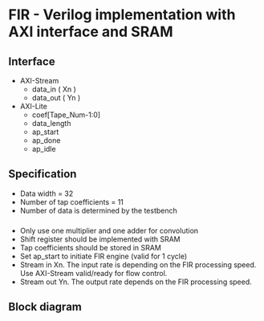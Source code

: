 # FIR - Verilog implementation with AXI interface and SRAM

## Interface
- AXI-Stream
    - data_in ( Xn )
    - data_out ( Yn )
- AXI-Lite
    - coef[Tape_Num-1:0]
    - data_length
    - ap_start
    - ap_done
    - ap_idle

## Specification
- Data width = 32
- Number of tap coefficients = 11
- Number of data is determined by the testbench
###
- Only use one multiplier and one adder for convolution
- Shift register should be implemented with SRAM
- Tap coefficients should be stored in SRAM
- Set ap_start to initiate FIR engine (valid for 1 cycle)
- Stream in Xn. The input rate is depending on the FIR processing speed. Use AXI-Stream valid/ready for flow control.
- Stream out Yn. The output rate depends on the FIR processing speed.

## Block diagram
